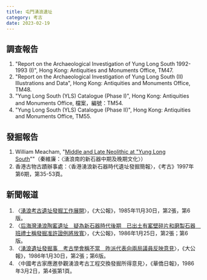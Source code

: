 ```yaml
---
title: 屯門湧浪遺址
category: 考古
date: 2023-02-19
---
```

## 調查報告
1. "Report on the Archaeological Investigation of Yung Long South 1992-1993 (I)", Hong Kong: Antiquities and Monuments Office, TM47.
2. "Report on the Archaeological Investigation of Yung Long South (II) Illustrations and Data", Hong Kong: Antiquities and Monuments Office, TM48.
3. "Yung Long South (YLS) Catalogue (Phase I)", Hong Kong: Antiquities and Monuments Office, 檔案，編號：TM54.
4. "Yung Long South (YLS) Catalogue (Phase II)", Hong Kong: Antiquities and Monuments Office, TM55.

## 發掘報告
1. William Meacham, "[Middle and Late Neolithic at "Yung Long South](https://www.lordwilson-heritagetrust.org.hk/filemanager/archive/project_doc/10-9/chp37.pdf)""（秦維廉：〈湧浪南的新石器中期及晚期文化〉）
2. 香港古物古蹟辦事處：〈香港湧浪新石器時代遺址發掘簡報〉，《考古》1997年第6期，第35-53頁。
## 新聞報道
1. 〈[湧浪考古遺址發掘工作展開](https://mmis.hkpl.gov.hk/coverpage/-/coverpage/view?_coverpage_WAR_mmisportalportlet_hsf=湧浪考古&_coverpage_WAR_mmisportalportlet_actual_q=%28%20verbatim_dc.collection%3A%28%22Old%5C%20HK%5C%20Newspapers%22%29%20%29%20AND+%28%20%28%20allTermsMandatory%3A%28true%29%20OR+all_dc.title%3A%28湧浪考古%29%20OR+all_dc.creator%3A%28湧浪考古%29%20OR+all_dc.contributor%3A%28湧浪考古%29%20OR+all_dc.subject%3A%28湧浪考古%29%20OR+fulltext%3A%28湧浪考古%29%20OR+all_dc.description%3A%28湧浪考古%29%20%29%20%29&_coverpage_WAR_mmisportalportlet_sort_field=score&p_r_p_-1078056564_c=QF757YsWv59H%2FuxqfBwEJDA8VxSv%2BVil&_coverpage_WAR_mmisportalportlet_o=0&_coverpage_WAR_mmisportalportlet_sort_order=desc)〉，《大公報》，1985年11月30日，第2張，第6版。
2. 〈[后海灣湧浪陶窰遺址　疑為新石器時代後期　已出土有窰壁碎片和磨製石器　班禮士稱發掘准許證例將放寬](https://mmis.hkpl.gov.hk/coverpage/-/coverpage/view?_coverpage_WAR_mmisportalportlet_hsf=湧浪&p_r_p_-1078056564_c=QF757YsWv59H%2FuxqfBwEJF42W70v1jGE&_coverpage_WAR_mmisportalportlet_o=5&_coverpage_WAR_mmisportalportlet_actual_q=%28%20verbatim_dc.collection%3A%28%22Old%5C%20HK%5C%20Newspapers%22%29%20%29%20AND+%28%20%28%20allTermsMandatory%3A%28true%29%20OR+all_dc.title%3A%28湧浪%29%20OR+all_dc.creator%3A%28湧浪%29%20OR+all_dc.contributor%3A%28湧浪%29%20OR+all_dc.subject%3A%28湧浪%29%20OR+fulltext%3A%28湧浪%29%20OR+all_dc.description%3A%28湧浪%29%20%29%20%29&_coverpage_WAR_mmisportalportlet_sort_order=desc&_coverpage_WAR_mmisportalportlet_sort_field=dc.publicationdate_bsort)〉，《大公報》，1986年1月25日，第2張；第6版。
3. 〈[湧浪遺址發掘事　考古學會稱不當　昨派代表向兩局議員反映意見](https://mmis.hkpl.gov.hk/coverpage/-/coverpage/view?_coverpage_WAR_mmisportalportlet_hsf=湧浪&p_r_p_-1078056564_c=QF757YsWv59H%2FuxqfBwEJPxdTBgTulR%2F&_coverpage_WAR_mmisportalportlet_o=4&_coverpage_WAR_mmisportalportlet_actual_q=%28%20verbatim_dc.collection%3A%28%22Old%5C%20HK%5C%20Newspapers%22%29%20%29%20AND+%28%20%28%20allTermsMandatory%3A%28true%29%20OR+all_dc.title%3A%28湧浪%29%20OR+all_dc.creator%3A%28湧浪%29%20OR+all_dc.contributor%3A%28湧浪%29%20OR+all_dc.subject%3A%28湧浪%29%20OR+fulltext%3A%28湧浪%29%20OR+all_dc.description%3A%28湧浪%29%20%29%20%29&_coverpage_WAR_mmisportalportlet_sort_order=desc&_coverpage_WAR_mmisportalportlet_sort_field=dc.publicationdate_bsort)〉，《大公報》，1986年1月30日，第2張；第6版。
4. 〈中國考古家應邀參觀湧浪考古工程交換發掘所得意見〉，《華僑日報》，1986年3月2日，第4張第1頁。